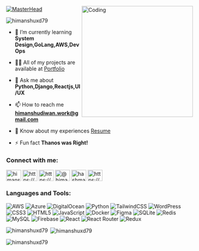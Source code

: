 [![MasterHead](https://i.imgur.com/74CXkLC.png)](https://rishavchanda.io)
<img align="right" alt="Coding" width="300" src="https://i.gifer.com/origin/5f/5fdd67c4d50ed3d8337229170131f0ea_w200.gif">

<p align="left"> <img src="https://komarev.com/ghpvc/?username=himanshuxd79&label=Profile%20views&color=0e75b6&style=flat" alt="himanshuxd79" /> </p>

- 🌱 I’m currently learning **System Design,GoLang,AWS,DevOps**

- 👨‍💻 All of my projects are available at [Portfolio](https://portfolio2023-khaki.vercel.app/)

- 💬 Ask me about **Python,Django,Reactjs,UI/UX**

- 📫 How to reach me **himanshudiwan.work@gmail.com**

- 📄 Know about my experiences [Resume](https://drive.google.com/file/d/1vrChhwD2_IOY2yWyBuhYLIxnCtDS9RFB/view?usp=sharing)

- ⚡ Fun fact **Thanos was Right!**

<h3 align="left">Connect with me:</h3>
<p align="left">
<a href="https://dev.to/himanshuxd79" target="blank"><img align="center" src="https://raw.githubusercontent.com/rahuldkjain/github-profile-readme-generator/master/src/images/icons/Social/devto.svg" alt="himanshuxd79" height="30" width="40" /></a>
<a href="https://linkedin.com/in/https://www.linkedin.com/in/himanshu-104639200/" target="blank"><img align="center" src="https://i.imgur.com/7v08J8k.png" alt="https://www.linkedin.com/in/himanshu-104639200/" height="30" width="40" /></a>
<a href="https://stackoverflow.com/users/https://stackoverflow.com/users/17799520/himanshu" target="blank"><img align="center" src="https://raw.githubusercontent.com/rahuldkjain/github-profile-readme-generator/master/src/images/icons/Social/stack-overflow.svg" alt="https://stackoverflow.com/users/17799520/himanshu" height="30" width="40" /></a>
<a href="https://hashnode.com/@himanshu079" target="blank"><img align="center" src="https://raw.githubusercontent.com/rahuldkjain/github-profile-readme-generator/master/src/images/icons/Social/hashnode.svg" alt="@himanshu079" height="30" width="40" /></a>
<a href="https://www.leetcode.com/hashmaps" target="blank"><img align="center" src="https://raw.githubusercontent.com/rahuldkjain/github-profile-readme-generator/master/src/images/icons/Social/leet-code.svg" alt="hashmaps" height="30" width="40" /></a>
<a href="https://auth.geeksforgeeks.org/user/https://auth.geeksforgeeks.org/user/himanshudprime2864" target="blank"><img align="center" src="https://raw.githubusercontent.com/rahuldkjain/github-profile-readme-generator/master/src/images/icons/Social/geeks-for-geeks.svg" alt="https://auth.geeksforgeeks.org/user/himanshudprime2864" height="30" width="40" /></a>
</p>

<h3 align="left">Languages and Tools:</h3>

![AWS](https://img.shields.io/badge/AWS-%23FF9900.svg?style=for-the-badge&logo=amazon-aws&logoColor=white)
![Azure](https://img.shields.io/badge/azure-%230072C6.svg?style=for-the-badge&logo=microsoftazure&logoColor=white)
![DigitalOcean](https://img.shields.io/badge/DigitalOcean-%230167ff.svg?style=for-the-badge&logo=digitalOcean&logoColor=white)
![Python](https://img.shields.io/badge/python-3670A0?style=for-the-badge&logo=python&logoColor=ffdd54)
![TailwindCSS](https://img.shields.io/badge/tailwindcss-%2338B2AC.svg?style=for-the-badge&logo=tailwind-css&logoColor=white)
![WordPress](https://img.shields.io/badge/WordPress-%23117AC9.svg?style=for-the-badge&logo=WordPress&logoColor=white)
![CSS3](https://img.shields.io/badge/css3-%231572B6.svg?style=for-the-badge&logo=css3&logoColor=white)
![HTML5](https://img.shields.io/badge/html5-%23E34F26.svg?style=for-the-badge&logo=html5&logoColor=white)
![JavaScript](https://img.shields.io/badge/javascript-%23323330.svg?style=for-the-badge&logo=javascript&logoColor=%23F7DF1E)
![Docker](https://img.shields.io/badge/docker-%230db7ed.svg?style=for-the-badge&logo=docker&logoColor=white)
![Figma](https://img.shields.io/badge/figma-%23F24E1E.svg?style=for-the-badge&logo=figma&logoColor=white)
![SQLite](https://img.shields.io/badge/sqlite-%2307405e.svg?style=for-the-badge&logo=sqlite&logoColor=white)
![Redis](https://img.shields.io/badge/redis-%23DD0031.svg?style=for-the-badge&logo=redis&logoColor=white)
![MySQL](https://img.shields.io/badge/mysql-%2300f.svg?style=for-the-badge&logo=mysql&logoColor=white)
![Firebase](https://img.shields.io/badge/Firebase-039BE5?style=for-the-badge&logo=Firebase&logoColor=white)
![React](https://img.shields.io/badge/react-%2320232a.svg?style=for-the-badge&logo=react&logoColor=%2361DAFB)
![React Router](https://img.shields.io/badge/React_Router-CA4245?style=for-the-badge&logo=react-router&logoColor=white)
![Redux](https://img.shields.io/badge/redux-%23593d88.svg?style=for-the-badge&logo=redux&logoColor=white)

<p><img align="left" src="https://github-readme-stats.vercel.app/api/top-langs?username=himanshuxd79&show_icons=true&locale=en&layout=compact" alt="himanshuxd79" /></p>

<p>&nbsp;<img align="center" src="https://github-readme-stats.vercel.app/api?username=himanshuxd79&show_icons=true&locale=en" alt="himanshuxd79" /></p>

<p><img align="center" src="https://github-readme-streak-stats.herokuapp.com/?user=himanshuxd79&" alt="himanshuxd79" /></p>

